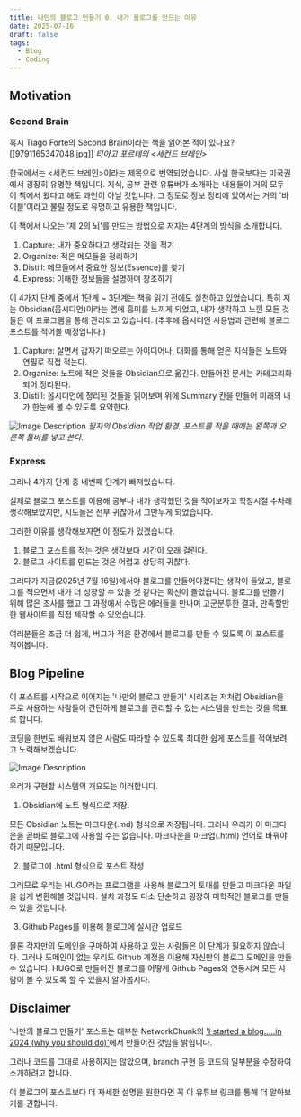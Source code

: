 ```yaml
---
title: 나만의 블로그 만들기 0. 내가 블로그를 만드는 이유
date: 2025-07-16
draft: false
tags:
  - Blog
  - Coding
---
```

## Motivation

### Second Brain

혹시 Tiago Forte의 Second Brain이라는 책을 읽어본 적이 있나요?
[[9791165347048.jpg]]
*티아고 포르테의 <세컨드 브레인>*

한국에서는 <세컨드 브레인>이라는 제목으로 번역되었습니다. 사실 한국보다는 미국권에서 굉장히 유명한 책입니다. 지식, 공부 관련 유튜버가 소개하는 내용들이 거의 모두 이 책에서 왔다고 해도 과언이 아닐 것입니다. 그 정도로 정보 정리에 있어서는 거의 '바이블'이라고 불릴 정도로 유명하고 유용한 책입니다.

이 책에서 나오는 '제 2의 뇌'를 만드는 방법으로 저자는 4단계의 방식을 소개합니다.

1. Capture: 내가 중요하다고 생각되는 것을 적기
2. Organize: 적은 메모들을 정리하기
3. Distill: 메모들에서 중요한 정보(Essence)를 찾기
4. Express: 이해한 정보들을 설명하며 창조하기

이 4가지 단계 중에서 1단계 ~ 3단계는 책을 읽기 전에도 실천하고 있었습니다. 특히 저는 Obsidian(옵시디언)이라는 앱에 흥미를 느끼게 되었고, 내가 생각하고 느낀 모든 것들은 이 프로그램을 통해 관리되고 있습니다. (추후에 옵시디언 사용법과 관련해 블로그 포스트를 적어볼 예정입니다.)

1. Capture: 살면서 갑자기 떠오르는 아이디어나, 대화를 통해 얻은 지식들은 노트와 연필로 직접 적는다. 
2. Organize: 노트에 적은 것들을 Obsidian으로 옮긴다. 만들어진 문서는 카테고리화 되어 정리된다.
3. Distill: 옵시디언에 정리된 것들을 읽어보며 위에 Summary 칸을 만들어 미래의 내가 한눈에 볼 수 있도록 요약한다.

![Image Description](/images/CleanShot%202025-07-16%20at%2022.10.40@2x.png)
*필자의 Obsidian 작업 환경. 포스트를 적을 때에는 왼쪽과 오른쪽 툴바를 넣고 쓴다.*


### Express

그러나 4가지 단계 중 네번째 단계가 빠져있습니다.

실제로 블로그 포스트를 이용해 공부나 내가 생각했던 것을 적어보자고 학창시절 수차례 생각해보았지만, 시도들은 전부 귀찮아서 그만두게 되었습니다.

그러한 이유를 생각해보자면 이 정도가 있겠습니다.

1. 블로그 포스트를 적는 것은 생각보다 시간이 오래 걸린다.
2. 블로그 사이트를 만드는 것은 어렵고 상당히 귀찮다.

그러다가 지금(2025년 7월 16일)에서야 블로그를 만들어야겠다는 생각이 들었고, 블로그를 적으면서 내가 더 성장할 수 있을 것 같다는 확신이 들었습니다. 블로그를 만들기 위해 많은 조사를 했고 그 과정에서 수많은 에러들을 만나며 고군분투한 결과, 만족할만한 웹사이트를 직접 제작할 수 있었습니다.

여러분들은 조금 더 쉽게, 버그가 적은 환경에서 블로그를 만들 수 있도록 이 포스트를 적어봅니다.

## Blog Pipeline

이 포스트를 시작으로 이어지는 '나만의 블로그 만들기' 시리즈는 저처럼 Obsidian을 주로 사용하는 사람들이 간단하게 블로그를 관리할 수 있는 시스템을 만드는 것을 목표로 합니다.

코딩을 한번도 배워보지 않은 사람도 따라할 수 있도록 최대한 쉽게 포스트를 적어보려고 노력해보겠습니다.

![Image Description](/images/Pasted%20image%2020250716145644.png)

우리가 구현할 시스템의 개요도는 이러합니다.

1. Obsidian에 노트 형식으로 저장. 

모든 Obsidian 노트는 마크다운(.md) 형식으로 저장됩니다. 그러나 우리가 이 마크다운을 곧바로 블로그에 사용할 수는 없습니다. 마크다운을 마크업(.html) 언어로 바꿔야하기 때문입니다.

2. 블로그에 .html 형식으로 포스트 작성

그러므로 우리는 HUGO라는 프로그램을 사용해 블로그의 토대를 만들고 마크다운 파일을 쉽게 변환해볼 것입니다. 설치 과정도 다소 단순하고 굉장히 미학적인 블로그를 만들 수 있을 것입니다.

3. Github Pages를 이용해 블로그에 실시간 업로드

믈론 각자만의 도메인을 구매하여 사용하고 있는 사람들은 이 단계가 필요하지 않습니다. 그러나 도메인이 없는 우리도 Github 계정을 이용해 자신만의 블로그 도메인을 만들 수 있습니다. HUGO로 만들어진 블로그를 어떻게 Github Pages와 연동시켜 모든 사람이 볼 수 있도록 할 수 있을지 알아봅시다.

## Disclaimer

'나만의 블로그 만들기' 포스트는 대부분 NetworkChunk의 ['I started a blog.....in 2024 (why you should do)'](https://youtu.be/dnE7c0ELEH8?si=ttcK3pt7a943LC0K)에서 만들어진 것임을 밝힙니다.

그러나 코드를 그대로 사용하지는 않았으며, branch 구현 등 코드의 일부분을 수정하여 소개하려고 합니다.

이 블로그의 포스트보다 더 자세한 설명을 원한다면 꼭 이 유튜브 링크를 통해 더 알아보기를 권합니다.